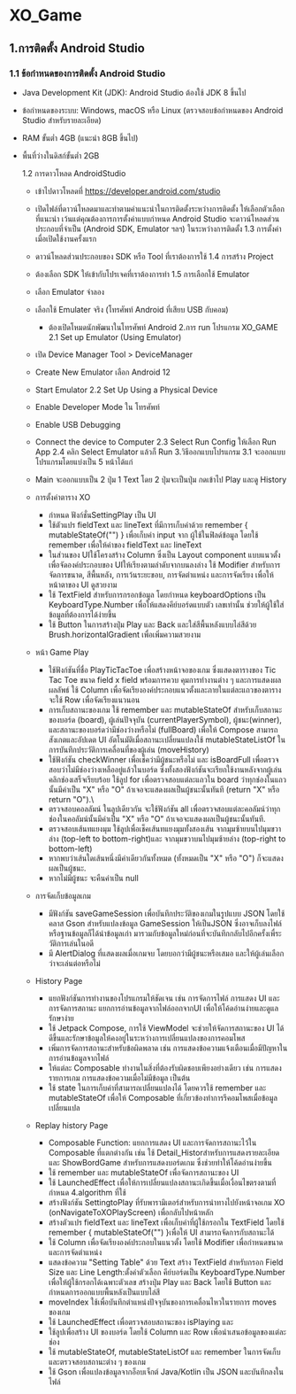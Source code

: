 # XO_Game

## 1.การติดตั้ง Android Studio

### 1.1 ข้อกำหนดของการติดตั้ง Android Studio
- Java Development Kit (JDK): Android Studio ต้องใช้ JDK 8 ขึ้นไป
- ข้อกำหนดของระบบ: Windows, macOS หรือ Linux (ตรวจสอบข้อกำหนดของ Android Studio สำหรับรายละเอียด)
- RAM ขั้นต่ำ 4GB (แนะนำ 8GB ขึ้นไป)
- พื้นที่ว่างในดิสก์ขั้นต่ำ 2GB
	
   1.2 การดาวโหลด AndroidStudio
	- เข้าไปดาวโหลดที่  https://developer.android.com/studio 
	- เปิดไฟล์ที่ดาวน์โหลดมาและทำตามคำแนะนำในการติดตั้งระหว่างการติดตั้ง ให้เลือกตัวเลือกที่แนะนำ เว้นแต่คุณต้องการการตั้งค่าแบบกำหนด Android Studio จะดาวน์โหลดส่วนประกอบที่จำเป็น (Android SDK, Emulator ฯลฯ) ในระหว่างการติดตั้ง
   1.3 การตั้งค่าเมื่อเปิดใช้งานครั้งแรก
	- ดาวน์โหลดส่วนประกอบของ SDK หรือ Tool ที่เราต้องการใช้
      1.4 การสร้าง Project
	-  ต้องเลือก SDK ให้เข้ากับโปรเจคที่เราต้องการทำ
   1.5 การเลือกใช้ Emulator
	-  เลือก Emulator จำลอง
	- เลือกใช้ Emulater จริง (โทรศัพท์ Android ที่เสียบ USB กับคอม)
		- ต้องเปิดโหมดนักพัฒนาในโทรศัพท์ Android
2.การ run โปรแกรม XO_GAME
    2.1 Set up Emulator (Using Emulator)
	- เปิด Device Manager Tool > DeviceManager
	- Create New Emulator เลือก Android 12	
	- Start Emulator
    2.2 Set Up Using a Physical Device
	- Enable Developer Mode ใน โทรศัพท์
	- Enable USB Debugging
	- Connect the device to Computer
    2.3 Select Run  Config ให้เลือก Run App
    2.4 คลิก Select Emulator แล้วก็ Run
3.วิธีออกแบบโปรแกรม
        3.1 จะออกแบบโปรแกรมโดยแบ่งเป็น  5 หน้าได้แก่ 
	- Main
		จะออกแบบเป็น 2 ปุ่ม 1 Text โดย 2 ปุ่มจะเป็นปุ่ม กดเข้าไป Play และดู History
	- การตั้งค่าตาราง XO
		- กำหนด ฟังก์ชั่นSettingPlay เป็น UI
		- ใช้ตัวแปร fieldText และ lineText ที่มีการเก็บค่าด้วย remember { mutableStateOf("") } เพื่อเก็บค่า input จาก ผู้ใช้ในฟิลด์ข้อมูล โดยใช้ remember เพื่อให้ค่าของ fieldText และ lineText
		- ในส่วนของ UIใช้โครงสร้าง Column ซึ่งเป็น Layout component แบบแนวตั้ง เพื่อจัดองค์ประกอบของ UIให้เรียงตามลำดับจากบนลงล่าง
		  ใช้ Modifier สำหรับการจัดการขนาด, สีพื้นหลัง, การเว้นระยะขอบ, การจัดตำแหน่ง และการจัดเรียง เพื่อให้หน้าตาของ UI ดูสวยงาม
		- ใช้ TextField สำหรับการกรอกข้อมูล โดยกำหนด keyboardOptions เป็น KeyboardType.Number เพื่อให้แสดงคีย์บอร์ดแบบตัว เลขเท่านั้น ช่วยให้ผู้ใช้ใส่ข้อมูลที่ต้องการได้ง่ายขึ้น
		- ใช้ Button ในการสร้างปุ่ม Play และ Back และใส่สีพื้นหลังแบบไล่สีด้วย Brush.horizontalGradient เพื่อเพิ่มความสวยงาม
	- หน้า Game Play
		- ใช้ฟังก์ชันที่ชื่อ PlayTicTacToe เพื่อสร้างหน้าจอของเกม ซึ่งแสดงตารางของ Tic Tac Toe ขนาด field x field พร้อมการควบ คุมการทำงานต่าง ๆ และการแสดงผลผลลัพธ์ ใช้ Column เพื่อจัดเรียงองค์ประกอบแนวตั้งและภายในแต่ละแถวของตารางจะใช้ Row เพื่อจัดเรียงแนวนอน 
		- การเก็บสถานะของเกม
		  ใช้ remember และ mutableStateOf สำหรับเก็บสถานะของบอร์ด (board), ผู้เล่นปัจจุบัน (currentPlayerSymbol), ผู้ชนะ(winner), และสถานะของบอร์ดว่ามีช่องว่างหรือไม่ (fullBoard) เพื่อให้ Compose สามารถสังเกตและอัปเดต UI อัตโนมัติเมื่อสถานะเปลี่ยนแปลงใช้ mutableStateListOf ในการบันทึกประวัติการเคลื่อนที่ของผู้เล่น (moveHistory)
		- ใช้ฟังก์ชัน checkWinner เพื่อเช็คว่ามีผู้ชนะหรือไม่ และ isBoardFull เพื่อตรวจสอบว่าไม่มีช่องว่างเหลืออยู่แล้วในบอร์ด ซึ่งทั้งสองฟังก์ชันจะเรียกใช้งานหลังจากผู้เล่นคลิกช่องเสร็จเรียบร้อย ใช้ลูป for เพื่อตรวจสอบแต่ละแถวใน board ว่าทุกช่องในแถวนั้นมีค่าเป็น "X" หรือ "O" ถ้าเจอจะแสดงผลเป็นผู้ชนะนั้นทันที (return "X" หรือ return "O").\
		- ตรวจสอบคอลลัมน์ ในลูปเดียวกัน จะใช้ฟังก์ชัน all เพื่อตรวจสอบแต่ละคอลัมน์ว่าทุกช่องในคอลัมน์นั้นมีค่าเป็น "X" หรือ "O" ถ้าเจอจะแสดงผลเป็นผู้ชนะนั้นทันที.
		- ตรวจสอบเส้นทแยงมุม ใช้ลูปเพื่อเช็คเส้นทแยงมุมทั้งสองเส้น  จากมุมซ้ายบนไปมุมขวาล่าง (top-left to bottom-right)และ จากมุมขวาบนไปมุมซ้ายล่าง (top-right to bottom-left)
		- หากพบว่าเส้นใดเส้นหนึ่งมีค่าเดียวกันทั้งหมด (ทั้งหมดเป็น "X" หรือ "O") ก็จะแสดงผลเป็นผู้ชนะ.
		- หากไม่มีผู้ชนะ จะคืนค่าเป็น null

	- การจัดเก็บข้อมูลเกม 
		- มีฟังก์ชัน saveGameSession เพื่อบันทึกประวัติของเกมในรูปแบบ JSON โดยใช้คลาส Gson สำหรับแปลงข้อมูล GameSession ให้เป็นJSON ซึ่งอาจเก็บลงไฟล์หรือฐานข้อมูลก็ได้นำข้อมูลเก่า มารวมกับข้อมูลใหม่ก่อนที่จะบันทึกกลับไปอีกครั้งเพื่ระวัติการเล่นในอดี
		- มี AlertDialog ที่แสดงผลเมื่อเกมจบ โดยบอกว่ามีผู้ชนะหรือเสมอ และให้ผู้เล่นเลือกว่าจะเล่นต่อหรือไม่
	-  History Page
		- แยกฟังก์ชันการทำงานของโปรแกรมให้ชัดเจน เช่น การจัดการไฟล์ การแสดง UI และการจัดการสถานะ แยกการอ่านข้อมูลจากไฟล์ออกจากUI เพื่อให้โค้ดอ่านง่ายและดูแลรักษาง่าย
		- ใช้ Jetpack Compose, การใช้ ViewModel จะช่วยให้จัดการสถานะของ UI ได้ดีขึ้นและรักษาข้อมูลให้คงอยู่ในระหว่างการเปลี่ยนแปลงของการคอมโพส
		- เพิ่มการจัดการสถานะสำหรับข้อผิดพลาด เช่น การแสดงข้อความแจ้งเตือนเมื่อมีปัญหาในการอ่านข้อมูลจากไฟล์
		- ให้แต่ละ Composable ทำงานในสิ่งที่ต้องรับผิดชอบเพียงอย่างเดียว เช่น การแสดงรายการเกม การแสดงข้อความเมื่อไม่มีข้อมูล เป็นต้น
		- ใช้ state ในการเก็บค่าที่สามารถเปลี่ยนแปลงได้ โดยควรใช้ remember และ mutableStateOf เพื่อให้ Composable ที่เกี่ยวข้องทำการรีคอมโพสเมื่อข้อมูลเปลี่ยนแปล
	-  Replay history Page
		- Composable Function: แยกการแสดง UI และการจัดการสถานะไว้ใน Composable ที่แตกต่างกัน เช่น ใช้ Detail_Historสำหรับการแสดงรายละเอียดและ ShowBordGame สำหรับการแสดงบอร์ดเกม ซึ่งช่วยทำให้โค้ดอ่านง่ายขึ้น
		- ใช้ remember และ mutableStateOf เพื่อจัดการสถานะของ UI
		- ใช้ LaunchedEffect เพื่อให้การเปลี่ยนแปลงสถานะเกิดขึ้นเมื่อเงื่อนไขตรงตามที่กำหนด
4.algorithm ที่ใช้
		- สร้างฟังก์ชัน SettingtoPlay ที่รับพารามิเตอร์สำหรับการนำทางไปยังหน้าจอเกม XO (onNavigateToXOPlayScreen) เพื่อกลับไปหน้าหลัก
		- สร้างตัวแปร fieldText และ lineText เพื่อเก็บค่าที่ผู้ใช้กรอกใน TextField โดยใช้ remember { mutableStateOf("") }เพื่อให้ UI สามารถจัดการกับสถานะได้
		- ใช้ Column เพื่อจัดเรียงองค์ประกอบในแนวตั้ง โดยใช้ Modifier เพื่อกำหนดขนาดและการจัดตำแหน่ง
		- แสดงข้อความ "Setting Table" ด้วย Text สร้าง TextField สำหรับกรอก Field Size และ Line Length:ตั้งค่าตัวเลือก คีย์บอร์ดเป็น KeyboardType.Number เพื่อให้ผู้ใช้กรอกได้เฉพาะตัวเลข สร้างปุ่ม Play และ Back โดยใช้ Button และกำหนดการออกแบบพื้นหลังเป็นแบบไล่สี
		- moveIndex ใช้เพื่อบันทึกตำแหน่งปัจจุบันของการเคลื่อนไหวในรายการ moves ของเกม
		- ใช้ LaunchedEffect เพื่อตรวจสอบสถานะของ isPlaying และ 
		- ใช้ลูปเพื่อสร้าง UI ของบอร์ด โดยใช้ Column และ Row เพื่อนำเสนอข้อมูลของแต่ละช่อง
		- ใช้ mutableStateOf, mutableStateListOf และ remember ในการจัดเก็บและตรวจสอบสถานะต่าง ๆ ของเกม
		- ใช้ Gson เพื่อแปลงข้อมูลจากอ็อบเจ็กต์ Java/Kotlin เป็น JSON และบันทึกลงในไฟล์
